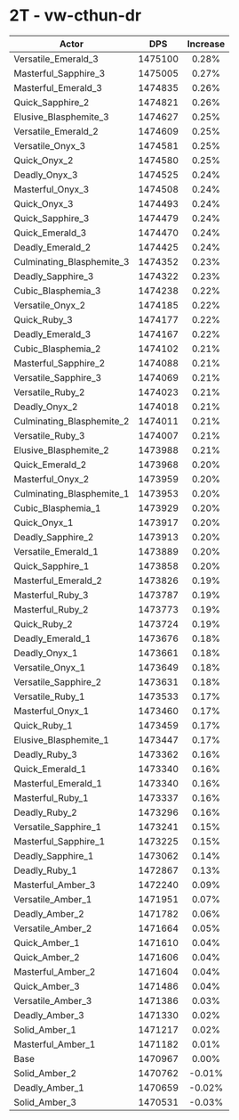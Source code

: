 # 2T - vw-cthun-dr
| Actor | DPS | Increase |
|---|:---:|:---:|
|Versatile_Emerald_3|1475100|0.28%|
|Masterful_Sapphire_3|1475005|0.27%|
|Masterful_Emerald_3|1474835|0.26%|
|Quick_Sapphire_2|1474821|0.26%|
|Elusive_Blasphemite_3|1474627|0.25%|
|Versatile_Emerald_2|1474609|0.25%|
|Versatile_Onyx_3|1474581|0.25%|
|Quick_Onyx_2|1474580|0.25%|
|Deadly_Onyx_3|1474525|0.24%|
|Masterful_Onyx_3|1474508|0.24%|
|Quick_Onyx_3|1474493|0.24%|
|Quick_Sapphire_3|1474479|0.24%|
|Quick_Emerald_3|1474470|0.24%|
|Deadly_Emerald_2|1474425|0.24%|
|Culminating_Blasphemite_3|1474352|0.23%|
|Deadly_Sapphire_3|1474322|0.23%|
|Cubic_Blasphemia_3|1474238|0.22%|
|Versatile_Onyx_2|1474185|0.22%|
|Quick_Ruby_3|1474177|0.22%|
|Deadly_Emerald_3|1474167|0.22%|
|Cubic_Blasphemia_2|1474102|0.21%|
|Masterful_Sapphire_2|1474088|0.21%|
|Versatile_Sapphire_3|1474069|0.21%|
|Versatile_Ruby_2|1474023|0.21%|
|Deadly_Onyx_2|1474018|0.21%|
|Culminating_Blasphemite_2|1474011|0.21%|
|Versatile_Ruby_3|1474007|0.21%|
|Elusive_Blasphemite_2|1473988|0.21%|
|Quick_Emerald_2|1473968|0.20%|
|Masterful_Onyx_2|1473959|0.20%|
|Culminating_Blasphemite_1|1473953|0.20%|
|Cubic_Blasphemia_1|1473929|0.20%|
|Quick_Onyx_1|1473917|0.20%|
|Deadly_Sapphire_2|1473913|0.20%|
|Versatile_Emerald_1|1473889|0.20%|
|Quick_Sapphire_1|1473858|0.20%|
|Masterful_Emerald_2|1473826|0.19%|
|Masterful_Ruby_3|1473787|0.19%|
|Masterful_Ruby_2|1473773|0.19%|
|Quick_Ruby_2|1473724|0.19%|
|Deadly_Emerald_1|1473676|0.18%|
|Deadly_Onyx_1|1473661|0.18%|
|Versatile_Onyx_1|1473649|0.18%|
|Versatile_Sapphire_2|1473631|0.18%|
|Versatile_Ruby_1|1473533|0.17%|
|Masterful_Onyx_1|1473460|0.17%|
|Quick_Ruby_1|1473459|0.17%|
|Elusive_Blasphemite_1|1473447|0.17%|
|Deadly_Ruby_3|1473362|0.16%|
|Quick_Emerald_1|1473340|0.16%|
|Masterful_Emerald_1|1473340|0.16%|
|Masterful_Ruby_1|1473337|0.16%|
|Deadly_Ruby_2|1473296|0.16%|
|Versatile_Sapphire_1|1473241|0.15%|
|Masterful_Sapphire_1|1473225|0.15%|
|Deadly_Sapphire_1|1473062|0.14%|
|Deadly_Ruby_1|1472867|0.13%|
|Masterful_Amber_3|1472240|0.09%|
|Versatile_Amber_1|1471951|0.07%|
|Deadly_Amber_2|1471782|0.06%|
|Versatile_Amber_2|1471664|0.05%|
|Quick_Amber_1|1471610|0.04%|
|Quick_Amber_2|1471606|0.04%|
|Masterful_Amber_2|1471604|0.04%|
|Quick_Amber_3|1471486|0.04%|
|Versatile_Amber_3|1471386|0.03%|
|Deadly_Amber_3|1471330|0.02%|
|Solid_Amber_1|1471217|0.02%|
|Masterful_Amber_1|1471182|0.01%|
|Base|1470967|0.00%|
|Solid_Amber_2|1470762|-0.01%|
|Deadly_Amber_1|1470659|-0.02%|
|Solid_Amber_3|1470531|-0.03%|
